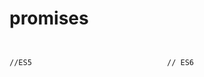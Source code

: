 # promises


<div style="display:flex;">
<div style="flex:1">
<pre style="width:100%"><code class="javascript">
//ES5

</code></pre>
</div>
<div style="flex:1">
<pre style="width:100%"><code class="javascript">
// ES6

</code></pre>
</div>
</div>
